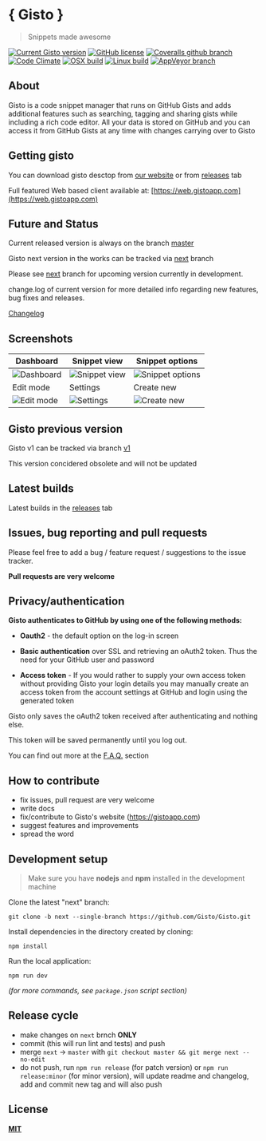 # { Gisto } 

> Snippets made awesome

[![Current Gisto version](https://img.shields.io/badge/version-v1.9.84-blue.svg?colorB=3F84A8&style=flat-square)](https://github.com/Gisto/Gisto)
[![GitHub license](https://img.shields.io/github/license/Gisto/Gisto.svg?style=flat-square)](https://github.com/Gisto/Gisto/blob/master/LICENSE)
[![Coveralls github branch](https://img.shields.io/coveralls/github/Gisto/Gisto/next.svg?style=flat-square)](https://coveralls.io/github/Gisto/Gisto)
[![Code Climate](https://img.shields.io/codeclimate/maintainability-percentage/Gisto/Gisto.svg?style=flat-square)](https://codeclimate.com/github/Gisto/Gisto)
[![OSX build](https://travis-badge-per-job.herokuapp.com/?repo=Gisto/Gisto&job=1&style=flat-square&label=OSX%20build)](https://travis-ci.org/Gisto/Gisto)
[![Linux build](https://travis-badge-per-job.herokuapp.com/?repo=Gisto/Gisto&job=2&style=flat-square&label=Linux%20build)](https://travis-ci.org/Gisto/Gisto)
[![AppVeyor branch](https://img.shields.io/appveyor/ci/sanusart/Gisto/next.svg?style=flat-square&label=Windows%20build&colorB=green)](https://ci.appveyor.com/project/sanusart/gisto)


## About

Gisto is a code snippet manager that runs on GitHub Gists and adds additional features such as searching, tagging and sharing gists while including a rich code editor. 
All your data is stored on GitHub and you can access it from GitHub Gists at any time with changes carrying over to Gisto

## Getting gisto

You can download gisto desctop from [our website](https://www.gistoapp.com/) or from [releases](https://github.com/Gisto/Gisto/releases) tab

Full featured Web based client available at: [https://web.gistoapp.com](https://web.gistoapp.com) 

## Future and Status

Current released version is always on the branch [master]([next](https://github.com/Gisto/Gisto/tree/master))

Gisto next version in the works can be tracked via [next](https://github.com/Gisto/Gisto/tree/next) branch

Please see [next](https://github.com/Gisto/Gisto/tree/next) branch for upcoming version currently in development.

change.log of current version for more detailed info regarding new features, bug fixes and releases.

[Changelog](https://github.com/Gisto/Gisto/blob/master/CHANGELOG.md)

## Screenshots

| Dashboard                                  | Snippet view                                  | Snippet options                                  |
|--------------------------------------------|-----------------------------------------------|--------------------------------------------------|
| ![Dashboard](https://imgur.com/Jx8Tc9s.png) | ![Snippet view](https://imgur.com/OwseykV.png) | ![Snippet options](https://imgur.com/yiEJRNt.png) |
| Edit mode                                  | Settings                                      | Create new                                       |
| ![Edit mode](https://imgur.com/JtUCsfI.png) | ![Settings](https://imgur.com/1yliYhR.png)     | ![Create new](https://imgur.com/aoW5V8E.png)      |

## Gisto previous version

Gisto v1 can be tracked via branch [v1](https://github.com/Gisto/Gisto/tree/v1)

This version concidered obsolete and will not be updated

## Latest builds

Latest builds in the [releases](https://github.com/Gisto/Gisto/releases) tab

## Issues, bug reporting and pull requests

Please feel free to add a bug / feature request / suggestions to the issue tracker.

**Pull requests are very welcome**

## Privacy/authentication

**Gisto authenticates to GitHub by using one of the following methods:**

- **Oauth2** - the default option on the log-in screen

- **Basic authentication** over SSL and retrieving an oAuth2 token. Thus the need for your GitHub user and password

- **Access token** - If you would rather to supply your own access token without providing Gisto your login details you may manually create an access token from the account settings at GitHub and login using the generated token 

Gisto only saves the oAuth2 token received after authenticating and nothing else.

This token will be saved permanently until you log out.

You can find out more at the [F.A.Q.](http://www.gistoapp.com/faq/) section

## How to contribute

- fix issues, pull request are very welcome
- write docs
- fix/contribute to Gisto's website (https://gistoapp.com)
- suggest features and improvements
- spread the word

## Development setup 

> Make sure you  have **nodejs** and **npm** installed in the development machine

Clone the latest "next" branch:

`git clone -b next --single-branch https://github.com/Gisto/Gisto.git`

Install dependencies in the directory created by cloning:

`npm install`

Run the local application:

`npm run dev`

_(for more commands, see `package.json` script section)_

## Release cycle

- make changes on `next` brnch **ONLY**
- commit (this will run lint and tests) and push
- merge `next` -> `master` with `git checkout master && git merge next --no-edit`
- do not push, run `npm run release` (for patch version) or `npm run release:minor` (for minor version), will update readme and changelog, add and commit new tag and will also push

## License

[**MIT**](https://github.com/Gisto/Gisto/blob/master/LICENSE)
